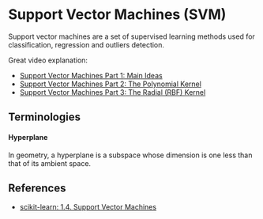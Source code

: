 # Support Vector Machines (SVM)

Support vector machines are a set of supervised learning methods used for classification, regression and outliers detection.


Great video explanation:

- [Support Vector Machines Part 1: Main Ideas](https://www.youtube.com/watch?v=efR1C6CvhmE)
- [Support Vector Machines Part 2: The Polynomial Kernel](https://www.youtube.com/watch?v=Toet3EiSFcM)
- [Support Vector Machines Part 3: The Radial (RBF) Kernel](https://www.youtube.com/watch?v=Qc5IyLW_hns)


## Terminologies

#### Hyperplane

In geometry, a hyperplane is a subspace whose dimension is one less than that of its ambient space.


## References

- [scikit-learn: 1.4. Support Vector Machines](https://scikit-learn.org/stable/modules/svm.html)